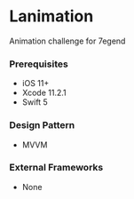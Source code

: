 # Lanimation
Animation challenge for 7egend

### Prerequisites

* iOS 11+
* Xcode 11.2.1
* Swift 5


### Design Pattern

* MVVM


### External Frameworks

* None
